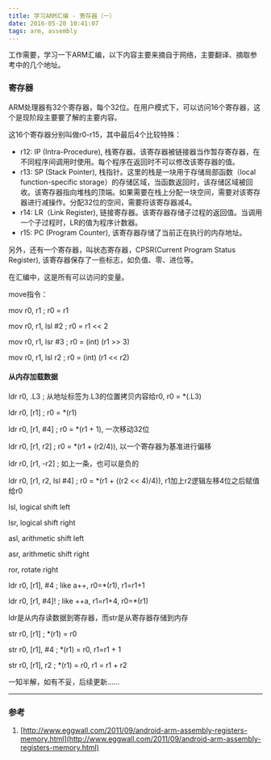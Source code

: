 ```yaml
---
title: 学习ARM汇编 - 寄存器（一）
date: 2016-05-20 10:41:07
tags: arm, assembly
---
```


工作需要，学习一下ARM汇编，以下内容主要来摘自于网络，主要翻译、摘取参考中的几个地址。

### 寄存器
ARM处理器有32个寄存器，每个32位。在用户模式下，可以访问16个寄存器，这个是现阶段主要要了解的主要内容。

这16个寄存器分别叫做r0-r15，其中最后4个比较特殊：
- r12: IP (Intra-Procedure), 栈寄存器。该寄存器被链接器当作暂存寄存器，在不同程序间调用时使用。每个程序在返回时不可以修改该寄存器的值。
- r13: SP (Stack Pointer), 栈指针。这里的栈是一块用于存储局部函数（local function-specific storage）的存储区域，当函数返回时，该存储区域被回收。该寄存器指向堆栈的顶端。如果需要在栈上分配一块空间，需要对该寄存器进行减操作。分配32位的空间，需要将该寄存器减4。
- r14: LR（Link Register), 链接寄存器。该寄存器存储子过程的返回值。当调用一个子过程时，LR的值为程序计数器。
- r15: PC (Program Counter), 该寄存器存储了当前正在执行的内存地址。

另外，还有一个寄存器，叫状态寄存器，CPSR(Current Program Status Register), 该寄存器保存了一些标志，如负值、零、进位等。

在汇编中，这是所有可以访问的变量。

move指令：

mov r0, r1                ; r0 = r1

mov r0, r1, lsl #2        ; r0 = r1 \<\< 2

mov r0, r1, lsr #3        ; r0 = (int) (r1 \>\> 3)

mov r0, r1, lsl r2        ; r0 = (int) (r1 \<\< r2)

#### 从内存加载数据
ldr r0, .L3               ; 从地址标签为.L3的位置拷贝内容给r0,  r0 = \*(.L3)

ldr r0, [r1]             ; r0 = \*(r1)

ldr r0, [r1, #4]         ; r0 = \*(r1 + 1), 一次移动32位

ldr r0, [r1, r2]         ; r0 = \*(r1 + (r2/4)), 以一个寄存器为基准进行偏移

ldr r0, [r1, -r2]        ; 如上一条，也可以是负的

ldr r0, [r1, r2, lsl #4] ; r0 = \*(r1 + ((r2 \<\< 4)/4)), r1加上r2逻辑左移4位之后赋值给r0

lsl,  logical shift left

lsr, logical shift right

asl, arithmetic shift left

asr, arithmetic shift right

ror, rotate right

ldr r0, [r1], #4         ; like a++,    r0=\*(r1), r1=r1+1

ldr r0, [r1, #4]!        ; like ++a,    r1=r1+4, r0=\*(r1)

ldr是从内存读数据到寄存器，而str是从寄存器存储到内存

str r0, [r1]             ; \*(r1) = r0

str r0, [r1], #4         ; \*(r1) = r0, r1=r1 + 1

str r0, [r1], r2         ; \*(r1) = r0, r1 = r1 + r2

一知半解，如有不妥，后续更新……












---- 
### 参考
1. [http://www.eggwall.com/2011/09/android-arm-assembly-registers-memory.html](http://www.eggwall.com/2011/09/android-arm-assembly-registers-memory.html)
